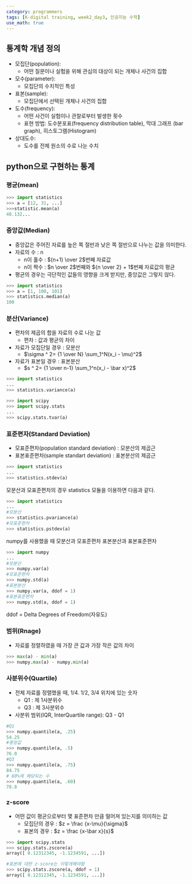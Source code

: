 ```yaml
---
category: programmers
tags: [K-digital training, week2_day3, 인공지능 수학]
use_math: true
---
```



## 통계학 개념 정의
- 모집단(population):
    - 어떤 질문이나 실험을 위해 관심의 대상이 되는 개체나 사건의 집합
- 모수(parameter):
    - 모집단의 수치적인 특성
- 표본(sample):
    - 모집단에서 선택된 개체나 사건의 집합
- 도수(frequency):
    - 어떤 사건이 실험이나 관찰로부터 발생한 횟수
    - 표현 방법: 도수분포표(frequency distribution table), 막대 그래프 (bar graph), 히스토그램(Histogram)
- 상대도수:
    - 도수를 전체 원소의 수로 나눈 수치

## python으로 구현하는 통계

### 평균(mean)
```python
>>> import statistics
>>> a = [12, 31, ...]
>>>statistic.mean(a)
40.132...
```

### 중앙값(Median)
- 중앙값은 주어진 자료를 높은 쪽 절반과 낮은 쪽 절반으로 나누는 값을 의미한다.
- 자료의 수 : n
    - n이 홀수 : $(n+1) \over 2$번째 자료값
    - n이 짝수 : $n \over 2$번째와 ${n \over 2} + 1$번째 자료값의 평균
- 평균의 경우는 극단적인 값들의 영향을 크게 받지만, 중앙값은 그렇지 않다. 

```python
>>> import statistics
>>> a = [1, 100, 101]
>>> statistics.median(a)
100
```

### 분산(Variance)
- 편차의 제곱의 합을 자료의 수로 나눈 값
    - 편차 : 값과 평균의 차이
- 자료가 모집단일 경우 : 모분산
    - $\sigma ^ 2= {1 \over N} \sum_1^N(x_i - \mu)^2$
- 자료가 표본일 경우 : 표본분산
    - $s ^ 2= {1 \over n-1} \sum_1^n(x_i - \bar x)^2$

```python
>>> import statistics
...
>>> statistics.variance(a)
```

```python
>>> import scipy
>>> import scipy.stats
...
>>> scipy.stats.tvar(a)
```

### 표준편자(Standard Deviation)
- 모표준편차(population standard deviation) : 모분산의 제곱근
- 표본표준편차(sample standart deviation) : 표본분산의 제곱근

```python
>>> import statistics
...
>>> statistics.stdev(a)
```

모분산과 모표준편차의 경우 statistics 모듈을 이용하면 다음과 같다.
```python
>>> import statistics
...
#모분산
>>> statistics.pvariance(a)
#모표준편차
>>> statistics.pstdev(a)
```

numpy를 사용했을 때 모분산과 모표준편차 표본분산과 표본표준편차

```python
>>> import numpy
...
#모분산
>>> numpy.var(a)
#모표준편차
>>> numpy.std(a)
#표본분산
>>> numpy.var(a, ddof = 1)
#표본표준편차
>>> numpy.std(a, ddof = 1)
```
ddof = Delta Degrees of Freedom(자유도)

### 범위(Rnage)
- 자료를 정렬하였을 때 가장 큰 값과 가장 작은 값의 차이
```python
>>> max(a) - min(a)
>>> numpy.max(a) - numpy.min(a)
```

### 사분위수(Quartile)
- 전체 자료를 정렬했을 때, 1/4. 1/2, 3/4 위치에 있는 숫자
    - Q1 : 제 1사분위수
    - Q3 : 제 3사분위수
- 사분위 범위(IQR, InterQuartile range): Q3 - Q1

```python
#Q1
>>> numpy.quantile(a, .25)
54.25
#중앙값
>>> numpy.quantile(a, .5)
76.0
#Q3
>>> numpy.quantile(a, .75)
84.75
# 60%에 해당되는 수
>>> numpy.quantile(a, .60)
78.8
```

### z-score
- 어떤 값이 평균으로부터 몇 표준편차 만큼 떨어져 있는지를 의미하는 값
    - 모집단의 경우 : $z = \frac {x-\mu}{\sigma}$
    - 표본의 경우 : $z = \frac {x-\bar x}{s}$

```python
>>> import scipy.stats
>>> scipy.stats.zscore(a)
array([ 0.12312345, -1.1234591, ...])

#표본에 대한 z-score는 이렇게해야함
>>> scipy.stats.zscore(a, ddof = 1)
array([ 0.12312345, -1.1234591, ...])
```
